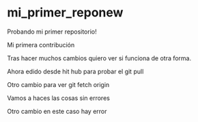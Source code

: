 # mi_primer_reponew
Probando mi primer repositorio!

Mi primera contribución

Tras hacer muchos cambios quiero ver si funciona de otra forma.

Ahora edido desde hit hub para probar el git pull

Otro cambio para ver git fetch origin

Vamos a haces las cosas sin errores

Otro cambio en este caso hay error

